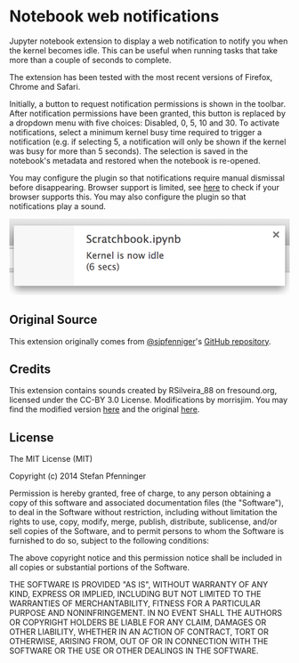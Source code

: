 # Notebook web notifications

Jupyter notebook extension to display a web notification to notify you when the
kernel becomes idle.
This can be useful when running tasks that take more than a couple of seconds
to complete.

The extension has been tested with the most recent versions of Firefox, Chrome
and Safari.

Initially, a button to request notification permissions is shown in the toolbar.
After notification permissions have been granted, this button is replaced by a
dropdown menu with five choices: Disabled, 0, 5, 10 and 30.
To activate notifications, select a minimum kernel busy time required to
trigger a notification (e.g. if selecting 5, a notification will only be shown
if the kernel was busy for more than 5 seconds). The selection is saved in the
notebook's metadata and restored when the notebook is re-opened.

You may configure the plugin so that notifications require manual dismissal
before disappearing. Browser support is limited, see
[here](https://developer.mozilla.org/en-US/docs/Web/API/notification/requireInteraction)
to check if your browser supports this. You may also configure the plugin so
that notifications play a sound.

![notification](notification.png "notification")


## Original Source
This extension originally comes from [@sjpfenniger](https://github.com/sjpfenninger)'s [GitHub repository](https://github.com/sjpfenninger/ipython-extensions).

## Credits

This extension contains sounds created by RSilveira_88 on fresound.org, licensed
under the CC-BY 3.0 License. Modifications by morrisjim. You may find the
modified version [here](http://freesound.org/people/morrisjm/sounds/268756/) and
the original [here](http://freesound.org/people/RSilveira_88/sounds/216306/).

## License

The MIT License (MIT)

Copyright (c) 2014 Stefan Pfenninger

Permission is hereby granted, free of charge, to any person obtaining a copy of this software and associated documentation files (the "Software"), to deal in the Software without restriction, including without limitation the rights to use, copy, modify, merge, publish, distribute, sublicense, and/or sell copies of the Software, and to permit persons to whom the Software is furnished to do so, subject to the following conditions:

The above copyright notice and this permission notice shall be included in all copies or substantial portions of the Software.

THE SOFTWARE IS PROVIDED "AS IS", WITHOUT WARRANTY OF ANY KIND, EXPRESS OR IMPLIED, INCLUDING BUT NOT LIMITED TO THE WARRANTIES OF MERCHANTABILITY, FITNESS FOR A PARTICULAR PURPOSE AND NONINFRINGEMENT. IN NO EVENT SHALL THE AUTHORS OR COPYRIGHT HOLDERS BE LIABLE FOR ANY CLAIM, DAMAGES OR OTHER LIABILITY, WHETHER IN AN ACTION OF CONTRACT, TORT OR OTHERWISE, ARISING FROM, OUT OF OR IN CONNECTION WITH THE SOFTWARE OR THE USE OR OTHER DEALINGS IN THE SOFTWARE.
